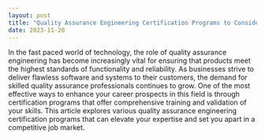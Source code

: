 ```yaml
---
layout: post
title: "Quality Assurance Engineering Certification Programs to Consider"
date: 2023-11-20
---
```


In the fast paced world of technology, the role of quality assurance engineering has become increasingly vital for ensuring that products meet the highest standards of functionality and reliability. As businesses strive to deliver flawless software and systems to their customers, the demand for skilled quality assurance professionals continues to grow. One of the most effective ways to enhance your career prospects in this field is through certification programs that offer comprehensive training and validation of your skills. This article explores various quality assurance engineering certification programs that can elevate your expertise and set you apart in a competitive job market.

